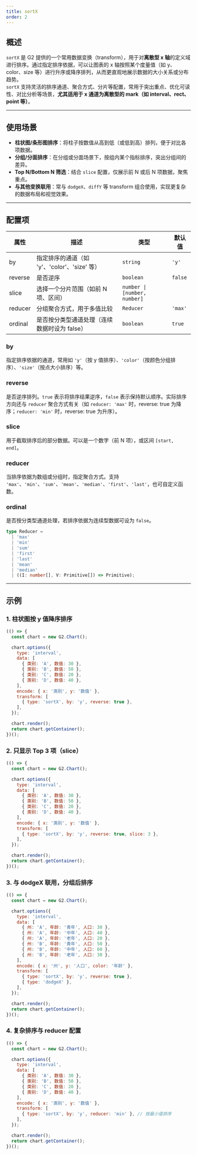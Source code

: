```yaml
---
title: sortX
order: 2
---
```


## 概述

`sortX` 是 G2 提供的一个常用数据变换（transform），用于对**离散型 x 轴**的定义域进行排序。通过指定排序依据，可以让图表的 x 轴按照某个度量值（如 y、color、size 等）进行升序或降序排列，从而更直观地展示数据的大小关系或分布趋势。  
`sortX` 支持灵活的排序通道、聚合方式、分片等配置，常用于突出重点、优化可读性、对比分析等场景，**尤其适用于 x 通道为离散型的 mark（如 interval、rect、point 等）**。


---

## 使用场景

- **柱状图/条形图排序**：将柱子按数值从高到低（或低到高）排列，便于对比各项数据。
- **分组/分面排序**：在分组或分面场景下，按组内某个指标排序，突出分组间的差异。
- **Top N/Bottom N 筛选**：结合 `slice` 配置，仅展示前 N 或后 N 项数据，聚焦重点。
- **与其他变换联用**：常与 `dodgeX`、`diffY` 等 transform 组合使用，实现更复杂的数据布局和视觉效果。

---

## 配置项

| 属性    | 描述                                                   | 类型                         | 默认值  |
| ------- | ------------------------------------------------------ | ---------------------------- | ------- |
| by      | 指定排序的通道（如 'y'、'color'、'size' 等）           | `string`                     | `'y'`   |
| reverse | 是否逆序                                               | `boolean`                    | `false` |
| slice   | 选择一个分片范围（如前 N 项、区间）                    | `number \| [number, number]` |         |
| reducer | 分组聚合方式，用于多值比较                             | `Reducer`                    | `'max'` |
| ordinal | 是否按分类型通道处理（连续数据时设为 false）           | `boolean`                    | `true`  |

### by

指定排序依据的通道，常用如 `'y'`（按 y 值排序）、`'color'`（按颜色分组排序）、`'size'`（按点大小排序）等。


### reverse

是否逆序排列。`true` 表示将排序结果逆序，`false` 表示保持默认顺序。实际排序方向还与 `reducer` 聚合方式有关（如 `reducer: 'max'` 时，reverse: true 为降序；`reducer: 'min'` 时，reverse: true 为升序）。

### slice

用于截取排序后的部分数据。可以是一个数字（前 N 项），或区间 `[start, end]`。

### reducer

当排序依据为数组或分组时，指定聚合方式。支持 `'max'`、`'min'`、`'sum'`、`'mean'`、`'median'`、`'first'`、`'last'`，也可自定义函数。

### ordinal

是否按分类型通道处理，若排序依据为连续型数据可设为 `false`。

```ts
type Reducer =
  | 'max'
  | 'min'
  | 'sum'
  | 'first'
  | 'last'
  | 'mean'
  | 'median'
  | ((I: number[], V: Primitive[]) => Primitive);
```

---

## 示例

### 1. 柱状图按 y 值降序排序

```js | ob
(() => {
  const chart = new G2.Chart();

  chart.options({
    type: 'interval',
    data: [
      { 类别: 'A', 数值: 30 },
      { 类别: 'B', 数值: 50 },
      { 类别: 'C', 数值: 20 },
      { 类别: 'D', 数值: 40 },
    ],
    encode: { x: '类别', y: '数值' },
    transform: [
      { type: 'sortX', by: 'y', reverse: true },
    ],
  });

  chart.render();
  return chart.getContainer();
})();
```

### 2. 只显示 Top 3 项（slice）

```js | ob
(() => {
  const chart = new G2.Chart();

  chart.options({
    type: 'interval',
    data: [
      { 类别: 'A', 数值: 30 },
      { 类别: 'B', 数值: 50 },
      { 类别: 'C', 数值: 20 },
      { 类别: 'D', 数值: 40 },
    ],
    encode: { x: '类别', y: '数值' },
    transform: [
      { type: 'sortX', by: 'y', reverse: true, slice: 3 },
    ],
  });

  chart.render();
  return chart.getContainer();
})();
```

### 3. 与 dodgeX 联用，分组后排序

```js | ob
(() => {
  const chart = new G2.Chart();

  chart.options({
    type: 'interval',
    data: [
      { 州: 'A', 年龄: '青年', 人口: 30 },
      { 州: 'A', 年龄: '中年', 人口: 40 },
      { 州: 'A', 年龄: '老年', 人口: 20 },
      { 州: 'B', 年龄: '青年', 人口: 50 },
      { 州: 'B', 年龄: '中年', 人口: 60 },
      { 州: 'B', 年龄: '老年', 人口: 30 },
    ],
    encode: { x: '州', y: '人口', color: '年龄' },
    transform: [
      { type: 'sortX', by: 'y', reverse: true },
      { type: 'dodgeX' },
    ],
  });

  chart.render();
  return chart.getContainer();
})();
```

### 4. 复杂排序与 reducer 配置

```js | ob
(() => {
  const chart = new G2.Chart();

  chart.options({
    type: 'interval',
    data: [
      { 类别: 'A', 数值: 30 },
      { 类别: 'B', 数值: 50 },
      { 类别: 'C', 数值: 20 },
      { 类别: 'D', 数值: 40 },
    ],
    encode: { x: '类别', y: '数值' },
    transform: [
      { type: 'sortX', by: 'y', reducer: 'min' }, // 按最小值排序
    ],
  });

  chart.render();
  return chart.getContainer();
})();
```

